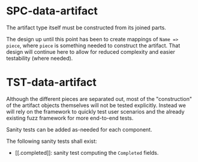 # SPC-data-artifact
The artifact type itself must be constructed from its joined parts.

The design up until this point has been to create mappings of
`Name => piece`, where `piece` is something needed to construct
the artifact. That design will continue here to allow for reduced
complexity and easier testability (where needed).



# TST-data-artifact
Although the different pieces are separated out, most of the "construction" of
the artifact objects themselves will not be tested explicitly. Instead
we will rely on the framework to quickly test user scenarios and the already
existing fuzz framework for more end-to-end tests.

Sanity tests can be added as-needed for each component.

The following sanity tests shall exist:
- [[.completed]]: sanity test computing the `Completed` fields.
